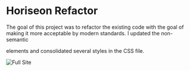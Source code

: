 # Horiseon Refactor

The goal of this project was to refactor the existing code with the goal of making it more acceptable by modern standards. I updated the non-semantic <div> elements and consolidated several styles in the CSS file.
  
 ![Full Site](assets/images/page-screenshot)
  
  
